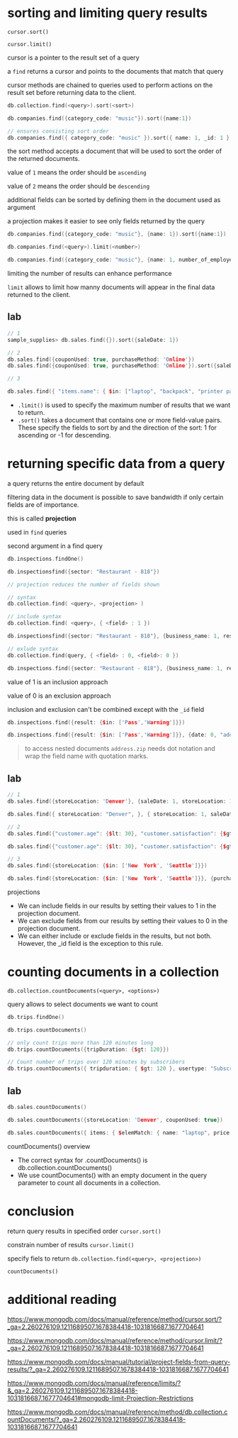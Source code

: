 # sorting and limiting query results

`cursor.sort()`

`cursor.limit()`

cursor is a pointer to the result set of a query

a `find` returns a cursor and points to the documents that match that query

cursor methods are chained to queries used to perform actions on the result set before returning data to the client.

```c++
db.collection.find(<query>).sort(<sort>)

db.companies.find({category_code: "music"}).sort({name:1})

// ensures consisting sort order
db.companies.find({ category_code: "music" }).sort({ name: 1, _id: 1 });
```

the sort method accepts a document that will be used to sort the order of the returned documents.

value of `1` means the order should be `ascending`

value of `2` means the order should be `descending`

additional fields can be sorted by defining them in the document used as argument

a projection makes it easier to see only fields returned by the query

```c++
db.companies.find({category_code: "music"}, {name: 1}).sort({name:1})

db.companies.find(<query>).limit(<number>)

db.companies.find({category_code: "music"}, {name: 1, number_of_employees: 1}).sort({number_of_employees: -1}).limit(3)
```

limiting the number of results can enhance performance

`limit` allows to limit how manny documents will appear in the final data returned to the client.

## lab

```c++
// 1
sample_supplies> db.sales.find({}).sort({saleDate: 1})

// 2
db.sales.find({couponUsed: true, purchaseMethod: 'Online'})
db.sales.find({couponUsed: true, purchaseMethod: 'Online'}).sort({saleDate: -1})

// 3

db.sales.find({ "items.name": { $in: ["laptop", "backpack", "printer paper"] }, "storeLocation": "London", }).sort({ saleDate: -1, }).limit(3)
```

- `.limit()` is used to specify the maximum number of results that we want to return.
- `.sort()` takes a document that contains one or more field-value pairs. These specify the fields to sort by and the direction of the sort: 1 for ascending or -1 for descending.

# returning specific data from a query

a query returns the entire document by default

filtering data in the document is possible to save bandwidth if only certain fields are of importance.

this is called **projection**

used in `find` queries

second argument in a find query

```c++
db.inspections.findOne()

db.inspectionsfind({sector: "Restaurant - 818"})

// projection reduces the number of fields shown

// syntax
db.collection.find( <query>, <projection> )

// include syntax
db.collection.find( <query>, { <field> : 1 })

db.inspectionsfind({sector: "Restaurant - 818"}, {business_name: 1, result: 1})

// exlude syntax
db.collection.find(query, { <field> : 0, <field>: 0 })

db.inspections.find({sector: "Restaurant - 818"}, {business_name: 1, result: 1, _id: 0})
```

value of 1 is an inclusion approach

value of 0 is an exclusion approach

inclusion and exclusion can't be combined except with the `_id` field

```c++
db.inspections.find({result: {$in: ['Pass','Warning']}})

db.inspections.find({result: {$in: ['Pass','Warning']}}, {date: 0, "address.zip": 0})
```

> to access nested documents `address.zip` needs dot notation and wrap the field name with quotation marks.

## lab

```c++
// 1
db.sales.find({storeLocation: 'Denver'}, {saleDate: 1, storeLocation: 1, purchaseMethod: 1})

db.sales.find({ storeLocation: "Denver", }, { storeLocation: 1, saleDate: 1, purchaseMethod: 1, })

// 2
db.sales.find({"customer.age": {$lt: 30}, "customer.satisfaction": {$gt: 3}})

db.sales.find({"customer.age": {$lt: 30}, "customer.satisfaction": {$gt: 3}}, {"customer.age": 1, "customer.satisfaction": 1, storeLocation: 1, saleDate: 1, _id: 0})

// 3
db.sales.find({storeLocation: {$in: ['New  York', 'Seattle']}})

db.sales.find({storeLocation: {$in: ['New  York', 'Seattle']}}, {purchaseMethod: 0, customer: 0, couponUsed: 0})
```

projections
- We can include fields in our results by setting their values to 1 in the projection document.
- We can exclude fields from our results by setting their values to 0 in the projection document.
- We can either include or exclude fields in the results, but not both. However, the _id field is the exception to this rule.

# counting documents in a collection

`db.collection.countDocuments(<query>, <options>)`

query allows to select documents we want to count

```c++
db.trips.findOne()

db.trips.countDocuments()

// only count trips more than 120 minutes long
db.trips.countDocuments({tripDuration: {$gt: 120}})

// Count number of trips over 120 minutes by subscribers
db.trips.countDocuments({ tripduration: { $gt: 120 }, usertype: "Subscriber" })
```

## lab

```c++
db.sales.countDocuments()

db.sales.countDocuments({storeLocation: 'Denver', couponUsed: true})

db.sales.countDocuments({ items: { $elemMatch: { name: "laptop", price: { $lt: 600 } } } } )
```

countDocuments() overview
- The correct syntax for .countDocuments() is db.collection.countDocuments(<query>)
- We use countDocuments() with an empty document in the query parameter to count all documents in a collection.

# conclusion

return query results in specified order
`cursor.sort()`

constrain number of results
`cursor.limit()`

specify fiels to return
`db.collection.find(<query>, <projection>)`

`countDocuments()`

# additional reading

https://www.mongodb.com/docs/manual/reference/method/cursor.sort/?_ga=2.260276109.1211689507.1678384418-1031816687.1677704641

https://www.mongodb.com/docs/manual/reference/method/cursor.limit/?_ga=2.260276109.1211689507.1678384418-1031816687.1677704641

https://www.mongodb.com/docs/manual/tutorial/project-fields-from-query-results/?_ga=2.260276109.1211689507.1678384418-1031816687.1677704641

https://www.mongodb.com/docs/manual/reference/limits/?&_ga=2.260276109.1211689507.1678384418-1031816687.1677704641#mongodb-limit-Projection-Restrictions

https://www.mongodb.com/docs/manual/reference/method/db.collection.countDocuments/?_ga=2.260276109.1211689507.1678384418-1031816687.1677704641